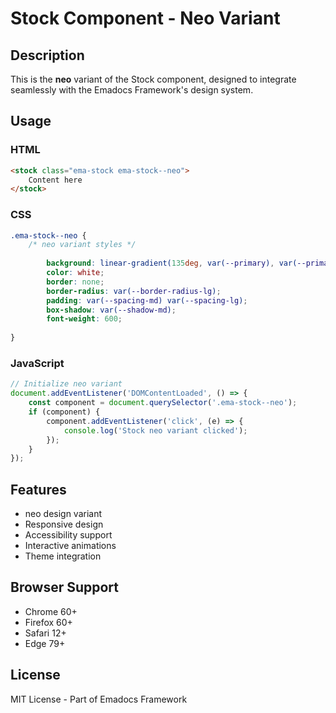 # Stock Component - Neo Variant

## Description
This is the **neo** variant of the Stock component, designed to integrate seamlessly with the Emadocs Framework's design system.

## Usage

### HTML
```html
<stock class="ema-stock ema-stock--neo">
    Content here
</stock>
```

### CSS
```css
.ema-stock--neo {
    /* neo variant styles */
    
        background: linear-gradient(135deg, var(--primary), var(--primary-dark));
        color: white;
        border: none;
        border-radius: var(--border-radius-lg);
        padding: var(--spacing-md) var(--spacing-lg);
        box-shadow: var(--shadow-md);
        font-weight: 600;
    
}
```

### JavaScript
```javascript
// Initialize neo variant
document.addEventListener('DOMContentLoaded', () => {
    const component = document.querySelector('.ema-stock--neo');
    if (component) {
        component.addEventListener('click', (e) => {
            console.log('Stock neo variant clicked');
        });
    }
});
```

## Features
- neo design variant
- Responsive design
- Accessibility support
- Interactive animations
- Theme integration

## Browser Support
- Chrome 60+
- Firefox 60+
- Safari 12+
- Edge 79+

## License
MIT License - Part of Emadocs Framework
